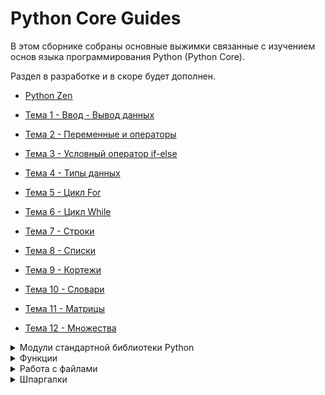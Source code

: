 # Python Core Guides

В этом сборнике собраны основные выжимки связанные с изучением основ языка программирования Python (Python Core).

Раздел в разработке и в скоре будет дополнен.

- [Python Zen](https://github.com/Skif3195/Python-Learning/blob/Guides/Python%20Core/Zen%20Python.md)

- [Тема 1 - Ввод - Вывод данных](https://github.com/Skif3195/Python-Learning/blob/Guides/Python%20Core/Тема%201%20-%20Ввод%20-%20Вывод%20данных.md)

- [Тема 2 - Переменные и операторы](https://github.com/Skif3195/Python-Learning/blob/Guides/Python%20Core/Тема%202%20-%20Переменные%20и%20операторы.md)

- [Тема 3 - Условный оператор if-else](https://github.com/Skif3195/Python-Learning/blob/Guides/Python%20Core/Тема%203%20-%20Условный%20оператор%20if-else.md)

- [Тема 4 - Типы данных](https://github.com/Skif3195/Python-Learning/blob/Guides/Python%20Core/Тема%204%20-%20Типы%20данных.md)

- [Тема 5 - Цикл For](https://github.com/Skif3195/Python-Learning/blob/Guides/Python%20Core/Тема%205%20-%20Цикл%20For.md)

- [Тема 6 - Цикл While](https://github.com/Skif3195/Python-Learning/blob/Guides/Python%20Core/Тема%206%20-%20Цикл%20While.md)

- [Тема 7 - Строки](https://github.com/Skif3195/Python-Learning/blob/Guides/Python%20Core/Тема%207%20-%20Строки.md)

- [Тема 8 - Списки](https://github.com/Skif3195/Python-Learning/blob/Guides/Python%20Core/Тема%208%20-%20Списки.md)

- [Тема 9 - Кортежи](https://github.com/Skif3195/Python-Learning/blob/Guides/Python%20Core/Тема%209%20-%20Кортежи.md)

- [Тема 10 - Словари](https://github.com/Skif3195/Python-Learning/blob/Guides/Python%20Core/Тема%2010%20-%20Словари.md)

- [Тема 11 - Матрицы](https://github.com/Skif3195/Python-Learning/blob/Guides/Python%20Core/Тема%2011%20-%20Матрицы.md)

- [Тема 12 - Множества](https://github.com/Skif3195/Python-Learning/blob/Guides/Python%20Core/Тема%2012%20-%20Множества.md)

<details>
<summary>Модули стандартной библиотеки Python</summary>  

- [Тема 13 - Модуль math](https://github.com/Skif3195/Python-Learning/blob/Guides/Python%20Core/Тема%2013%20-%20Модуль%20math.md)

- [Тема 14 - Модуль random ](https://github.com/Skif3195/Python-Learning/blob/Guides/Python%20Core/Тема%2014%20-%20Модуль%20random.md)

- [Тема 15 - Модуль string](https://github.com/Skif3195/Python-Learning/blob/Guides/Python%20Core/Тема%2015%20-%20Модуль%20string.md)

- [Тема 16 - Модуль fractions](https://github.com/Skif3195/Python-Learning/blob/Guides/Python%20Core/Тема%2016%20-%20Модуль%20fractions.md)

- [Тема 17 - Модуль decimal](https://github.com/Skif3195/Python-Learning/blob/Guides/Python%20Core/Тема%2017%20-%20Модуль%20decimal.md)

- [Тема 18 - Модуль Turtle](https://github.com/Skif3195/Python-Learning/blob/Guides/Python%20Core/Тема%2018%20-%20Модуль%20Turtle.md)

- [Тема 19 - Модуль operator](https://github.com/Skif3195/Python-Learning/blob/Guides/Python%20Core/Тема%2019%20-%20Модуль%20operator.md)

- [Тема 20 - Модуль datetime](https://github.com/Skif3195/Python-Learning/blob/Guides/Python%20Core/Тема%2020%20-%20Модуль%20datetime.md)

- [Тема 21 - Модуль time](https://github.com/Skif3195/Python-Learning/blob/Guides/Python%20Core/Тема%2021%20-%20Модуль%20time.md)

- [Тема 22 - Форматирование даты и времени](https://github.com/Skif3195/Python-Learning/blob/Guides/Python%20Core/Тема%2022%20-%20Форматирование%20даты%20и%20времени.md)

- [Тема 23 - Время работы программы](https://github.com/Skif3195/Python-Learning/blob/Guides/Python%20Core/Тема%2023%20-%20Время%20работы%20программы.md)

- [Тема 24 - Модуль calendar](https://github.com/Skif3195/Python-Learning/blob/Guides/Python%20Core/Тема%2024%20-%20Модуль%20calendar.md)

- -[Тема None - Дополнительные модули](https://github.com/Skif3195/Python-Learning/blob/Guides/Python%20Core/Дополнительные%20модули.md)

</details>

<details>
<summary>Функции</summary> 

- [Тема 25 - Функции](https://github.com/Skif3195/Python-Learning/blob/Guides/Python%20Core/Тема%2025%20-%20Функции.md)

- [Тема 26 - Аргументы Функций](https://github.com/Skif3195/Python-Learning/blob/Guides/Python%20Core/Тема%2026%20-%20Аргументы%20Функций.md)

- [Тема 27 - Функция map()](https://github.com/Skif3195/Python-Learning/blob/Guides/Python%20Core/Тема%2027%20-%20Функция%20map().md)

- [Тема 28 - Функция filter()](https://github.com/Skif3195/Python-Learning/blob/Guides/Python%20Core/Тема%2028%20-%20Функция%20filter().md)

- [Тема 29 - Функция reduce()](https://github.com/Skif3195/Python-Learning/blob/Guides/Python%20Core/Тема%2029%20-%20Функция%20reduce().md)

- [Тема 30 - Совместное использование функций map(), filter() и reduce()](https://github.com/Skif3195/Python-Learning/blob/Guides/Python%20Core/Тема%2030%20-%20Совместное%20использование%20функций%20map(),%20filter()%20и%20reduce().md)

- [Тема 31 - Анонимные lambda функции](https://github.com/Skif3195/Python-Learning/blob/Guides/Python%20Core/Тема%2031%20-%20Анонимные%20lambda%20функции.md)

- [Тема 32 - Функция zip()](https://github.com/Skif3195/Python-Learning/blob/Guides/Python%20Core/Тема%2032%20-%20Функция%20zip().md)

- [Тема 33 - Функции all() и any()](https://github.com/Skif3195/Python-Learning/blob/Guides/Python%20Core/Тема%2033%20-%20Функции%20all()%20и%20any().md)

- [Тема 34 - Функция enumerate()](https://github.com/Skif3195/Python-Learning/blob/Guides/Python%20Core/Тема%2034%20-%20Функция%20enumerate().md)

- [Тема 35 - Прочие встроенные функции](https://github.com/Skif3195/Python-Learning/blob/Guides/Python%20Core/Тема%2035%20-%20Прочие%20встроенные%20функции.md)

- [Ключи в функциях (key)](https://github.com/Skif3195/Python-Learning/blob/Guides/Python%20Core/null%20—%20копия%20(25).md)

</details>

<details>
<summary>Работа с файлами</summary>  

- [Тема 36 - Введение](https://github.com/Skif3195/Python-Learning/blob/Guides/Python%20Core/Тема%2036%20-%20Работа%20с%20файлами%20-%20Введение.md)

- [Тема 37 - Открытие-Изменение-Закрытие файла](https://github.com/Skif3195/Python-Learning/blob/Guides/Python%20Core/%20Тема%2037%20-%20Открытие-Изменение-Закрытие%20файла.md)

- [Тема 38 - Потоковый ввод stdin и вывод stdout](https://github.com/Skif3195/Python-Learning/blob/Guides/Python%20Core/Тема%2038%20-%20Потоковый%20ввод%20stdin%20и%20вывод%20stdout.md)

-[Тема 39 - ](https://github.com/Skif3195/Python-Learning/blob/Guides/Python%20Core/Тема%2039%20-%20Файловые%20методы.md)

</details>

<details>
<summary>Шпаргалки</summary>  

- [Шпаргалка №1 - Нахождение цифры числа](https://github.com/Skif3195/Python-Learning/blob/Guides/Python%20Core/Шпаргалка%20№1%20-%20Нахождение%20цифры%20числа.md)

- [Шпаргалка №2 - Типы коллекций Python](https://github.com/Skif3195/Python-Learning/blob/Guides/Python%20Core/Шпаргалка%20№2%20-Типы%20коллекций%20Python.md)

- [Шпаргалка №3 - Методы Строк](https://github.com/Skif3195/Python-Learning/blob/Guides/Python%20Core/Шпаргалка%20№3%20-%20Методы%20Строк.md)

- [Шпаргалка №4 - Методы Списков](https://github.com/Skif3195/Python-Learning/blob/Guides/Python%20Core/Шпаргалка%20№4%20-%20Методы%20Списков.md)

- [Шпаргалка №5 - Методы Словарей](https://github.com/Skif3195/Python-Learning/blob/Guides/Python%20Core/Шпаргалка%20№5%20-%20Методы%20Словарей.md)

- [Шпаргалка №6 - Матрицы](https://github.com/Skif3195/Python-Learning/blob/Guides/Python%20Core/Шпаргалка%20№6%20-%20Матрицы.md)

- [Шпаргалка №6 - Методы Множеств](https://github.com/Skif3195/Python-Learning/blob/Guides/Python%20Core/Шпаргалка%20№6%20-%20Методы%20Множеств.md)

- [Шпаргалка №7 - Функции модуля math](https://github.com/Skif3195/Python-Learning/blob/Guides/Python%20Core/Шпаргалка%20№7%20-%20Функции%20модуля%20math.md)

- [Шпаргалка №8 - Функции модуля datetime](https://github.com/Skif3195/Python-Learning/blob/Guides/Python%20Core/Шпаргалка%20№8%20-%20Функции%20модуля%20datetime.md)

- [Шпаргалка №9 - Таблица форматирования даты/времени](https://github.com/Skif3195/Python-Learning/blob/Guides/Python%20Core/Шпаргалка%20№9%20-%20Таблица%20форматирования%20даты%20и%20времени.md)

- [Шпаргалка №10 - Функции модуля time](https://github.com/Skif3195/Python-Learning/blob/Guides/Python%20Core/Шпаргалка%20№10%20-%20Функции%20модуля%20time.md)

- [Шпаргалка №11 - Функции модуля calendar](https://github.com/Skif3195/Python-Learning/blob/Guides/Python%20Core/Шпаргалка%20№11%20-%20Функции%20модуля%20calendar.md)

- [Шпаргалка №12  - True/False объекты](https://github.com/Skif3195/Python-Learning/blob/Guides/Python%20Core/Шпаргалка%20№12%20%20-%20True-False%20объекты.md)

-[Шпаргалка №  - ]()

-[Шпаргалка №  - ]()

-[Шпаргалка №  - ]()

-[Шпаргалка №  - ]()

-[Шпаргалка №  - ]()

-[Шпаргалка №  - ]()

-[Шпаргалка №  - ]()

-[Шпаргалка №  - ]()

-[Шпаргалка №  - ]()

